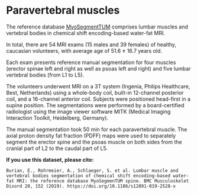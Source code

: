 # Paravertebral muscles

The reference database [MyoSegmentTUM](https://doi.org/10.1186/s12891-019-2528-x) comprises lumbar muscles and vertebral bodies in chemical shift encoding-based water-fat MRI.

In total, there are 54 MRI exams (15 males and 39 females) of healthy, caucasian volunteers, with average age of 51.6 $\pm$ 16.7 years old.

Each exam presents reference manual segmentation for four muscles (erector spinae left and right as well as psoas left and right) and five lumbar vertebral bodies (from L1 to L5).


The volunteers underwent MRI on a 3T system (Ingenia, Philips Healthcare, Best, Netherlands) using a whole-body coil, built-in 12-channel posterior coil, and a 16-channel anterior coil. 
Subjects were positioned head-first in a supine position.
The segmentations were performed by a board-certified radiologist using the image viewer software MITK (Medical Imaging Interaction Toolkit, Heidelberg, Germany).


The manual segmentation took 50 min for each paravertebral muscle.
The axial proton density fat fraction (PDFF) maps were used to separately segment the erector spine and the psoas muscle on both sides from the cranial part of L2 to the caudal part of L5.

**If you use this dataset, please cite:**

```
Burian, E., Rohrmeier, A., Schlaeger, S. et al. Lumbar muscle and vertebral bodies segmentation of chemical shift encoding-based water-fat MRI: the reference database MyoSegmenTUM spine. BMC Musculoskelet Disord 20, 152 (2019). https://doi.org/10.1186/s12891-019-2528-x
```
